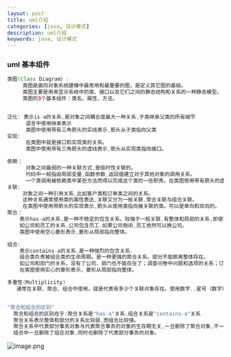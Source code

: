 ```yaml
---
layout: post
title: uml介绍
categories: [java, 设计模式]
description: uml介绍
keywords: java, 设计模式
---
```


<meta name="referrer" content="no-referrer"/>

### uml 基本组件

```java
类图(Class Diagram）:
     类图是面向对象系统建模中最常用和最重要的图，是定义其它图的基础。
     类图主要是用来显示系统中的类、接口以及它们之间的静态结构和关系的一种静态模型。
     类图的3个基本组件：类名、属性、方法。


泛化: 表示is-a的关系,是对象之间耦合度最大一种关系,子类继承父类的所有细节
      语言中使用继承表示
      类图中使用带有三角箭头的实线表示,箭头从子类指向父类
实现:
      在类图中就是接口和实现类的关系。
      类图中使用带有三角箭头的虚线表示,箭头从实现类指向接口。

依赖：
      对象之间最弱的一种关联方式,是临时性关联的。
      代码中一般指由局部变量,函数参数,返回值建立对于其他对象的调用关系。
      一个类调用被依赖类中某些方法而得以完成这个类的一些职责。在类图使用带有箭头的虚线表示,箭头从使用类执行被依赖的类
关联:
     对象之间一种引用关系,比如客户类和订单类之间的关系。
     这种关系通常使用类的属性表达,关联又分为一般关联,聚合关联与组合关联。
     在类图中使用带箭头的实现表示,箭头从使用类指向被关联的类。可以是单向和双向的。
聚合：
    表示has-a的关系,是一种不稳定的包含关系。较强于一般关联,有整体和局部的关系,即使没有了整体,局部也可以单独存在。
    如公司和员工的关系,公司包含员工,如果公司倒闭,员工依然可以换公司。
    类图中使用空心菱形表示,菱形从局部指向整体。

组合:
    表示contains-a的关系,是一种强烈的包含关系.
    组合类负责被组合类的生命周期。是一种更强的聚合关系。部分不能脱离整体存在。
    如公司和部门的关系，没有了公司，部门也不能存在了；调查问卷中问题和选项的关系；订单和订单选项的关系。
    在类图使用实心的菱形表示，菱形从局部指向整体。

多重性(Multiplicity)
   通常在关联、聚合、组合中使用。就是代表有多少个关联对象存在。使用数字..星号（数字）表示。


"聚合和组合的区别"
  聚合和组合的区别在于:聚合关系是"has-a"关系,组合关系是"contains-a"关系
  聚合关系表示整体和部分的关系比较弱,而组合比较强。
  聚合关系中代表部分事务对象与代表聚合事务的对象的生存期无关,一旦删除了聚合对象,不一定就删除了代表部分事务的对象。
  组合中一旦删除了组合对象,同时也删除了代表部分事务的对象。
```

![image.png](https://cdn.nlark.com/yuque/0/2021/png/659846/1639442287958-5a75a8ac-1f62-40e6-b172-2177e5840b73.png#clientId=u1be4d232-40f3-4&from=paste&height=599&id=uc3bff7e9&margin=%5Bobject%20Object%5D&name=image.png&originHeight=1198&originWidth=1690&originalType=binary&ratio=1&size=2042906&status=done&style=none&taskId=u17e73f7b-8508-4ff9-a066-88d3c757125&width=845)
